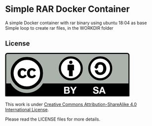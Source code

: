 # Simple RAR Docker Container

A simple Docker container with rar binary using ubuntu 18:04 as base<br>
Simple loop to create rar files, in the WORKDIR folder

## License

<img src="./img/by-sa.png">

This work is under [Creative Commons Attribution-ShareAlike 4.0 International License](http://creativecommons.org/licenses/by-sa/4.0/).

Please read the LICENSE files for more details.
